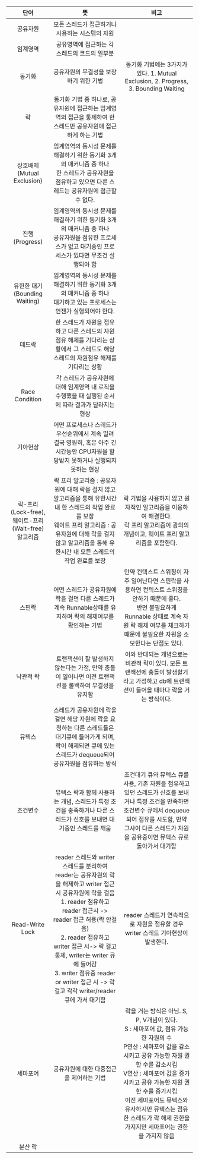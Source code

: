|                   단어                    |                                                                                                                                     뜻                                                                                                                                     |                                                                                                            비고                                                                                                            |
|:---------------------------------------:|:-------------------------------------------------------------------------------------------------------------------------------------------------------------------------------------------------------------------------------------------------------------------------:|:------------------------------------------------------------------------------------------------------------------------------------------------------------------------------------------------------------------------:|
|                  공유자원                   |                                                                                                                        모든 스레드가 접근하거나 사용하는 시스템의 자원                                                                                                                         |                                                                                                                                                                                                                          |
|                  임계영역                   |                                                                                                                         공유영역에 접근하는 각 스레드의 코드의 일부분                                                                                                                         |                                                                                                                                                                                                                          |
|                   동기화                   |                                                                                                                           공유자원의 무결성을 보장하기 위한 기법                                                                                                                           |                                                                         동기화 기법에는 3가지가 있다. 1. Mutual Exclusion, 2. Progress, 3. Bounding Waiting                                                                          |
|                    락                    |                                                                                                      동기화 기법 중 하나로, 공유자원에 접근하는 임계영역의 접근을 통제하여 한 스레드만 공유자원애 접근하게 하는 기법                                                                                                      |                                                                                                                                                                                                                          |
|         상호배제(Mutual Exclusion)          |                                                                                         임계영역의 동시성 문제를 해결하기 위한 동기화 3개의 매커니즘 중 하나<br/>한 스레드가 공유자원을 점유하고 있으면 다른 스레드는 공유자원에 접근할 수 없다.                                                                                         |                                                                                                                                                                                                                          |
|              진행(Progress)               |                                                                                         임계영역의 동시성 문제를 해결하기 위한 동기화 3개의 매커니즘 중 하나<br/>공유자원을 점유한 프로세스가 없고 대기중인 프로세스가 있다면 무조건 실행되야 함                                                                                          |                                                                                                                                                                                                                          |
|        유한한 대기(Bounding Waiting)         |                                                                                                  임계영역의 동시성 문제를 해결하기 위한 동기화 3개의 매커니즘 중 하나<br/>대기하고 있는 프로세스는 언젠가 실행되어야 한다.                                                                                                  |                                                                                                                                                                                                                          |
|                   데드락                   |                                                                                                한 스레드가 자원을 점유하고 다른 스레드의 자원 점유 해제를 기다리는 상황에서 그 스레드도 해당 스레드의 자원점유 해제를 기다리는 상황                                                                                                |                                                                                                                                                                                                                          |
|             Race Condition              |                                                                                                         각 스레드가 공유자원에 대해 임계영역 내 로직을 수행했을 때 실행된 순서에 따라 결과가 달라지는 현상                                                                                                          |                                                                                                                                                                                                                          |
|                  기아현상                   |                                                                                               어떤 프로세스나 스레드가 우선순위에서 계속 밀려 결국 영원히, 혹은 아주 긴 시간동안 CPU자원을 할당받지 못하거나 실행되지 못하는 현상                                                                                                |                                                                                                                                                                                                                          |
| 락-프리(Lock-free), 웨이트-프리(Wait-free) 알고리즘 |                                                                   락 프리 알고리즘 : 공유자원에 대해 락을 걸지 않고 알고리즘을 통해 유한시간 내 한 스레드의 작업 완료를 보장<br/>웨이트 프리 알고리즘 : 공유자원에 대해 락을 걸지 않고 알고리즘을 통해 유한시간 내 모든 스레드의 작업 완료를 보장                                                                    |                                                                     락 기법을 사용하지 않고 원자적인 알고리즘을 이용하여 해결한다.<br/>락 프리 알고리즘이 광의의 개념이고, 웨이트 프리 알고리즘을 포함한다.                                                                      |
|                   스핀락                   |                                                                                                     어떤 스레드가 공유자원에 락을 걸면 다른 스레드가 계속 Runnable상태를 유지하며 락의 해제여부를 확인하는 기법                                                                                                      |                                              만약 컨텍스트 스위칭이 자주 일어난다면 스핀락을 사용하면 컨텍스트 스위칭을 안하기 때문에 좋다.<br/>반면 불필요하게 Runnable 상태로 계속 자원 락 해제 여부를 체크하기 때문에 불필요한 자원을 소모한다는 단점도 있다.                                              |
|                  낙관적 락                  |                                                                                                         트랜잭션이 잘 발생하지 않는다는 가정, 만약 충돌이 일어나면 이전 트랜잭션을 롤백하여 무결성을 유지함                                                                                                          |                                                                     이와 반대되는 개념으로는 비관적 락이 있다. 모든 트랜잭션에 충돌이 발생할거라고 가정하고 db에 트랜잭션이 들어올 때마다 락을 거는 방식이다.                                                                      |
|                   뮤텍스                   |                                                                                     스레드가 공유자원에 락을 걸면 해당 자원에 락을 요청하는 다른 스레드들은 대기큐에 들어가게 되며, 락이 해제되면 큐에 있는 스레드가 dequeue되어 공유자원을 점유하는 방식                                                                                     |                                                                                                                                                                                                                          |
|                  조건변수                   |                                                                                                     뮤텍스 락과 함께 사용하는 개념, 스레드가 특정 조건을 충족하거나 다른 스레드가 신호를 보내면 대기중인 스레드를 깨움                                                                                                     |                                             조건대기 큐와 뮤텍스 큐를 사용, 기존 자원을 점유하고 있던 스레드가 신호를 보내거나 특정 조건을 만족하면 조건변수 큐에서 dequeue되어 점유를 시도함, 만약 그사이 다른 스레드가 자원을 공유중이면 뮤텍스 큐로 돌아가서 대기함                                             |
|             Read-Write Lock             | reader 스레드와 writer 스레드를 분리하여 reader는 공유자원의 락을 해제하고 writer 접근 시 공유자원에 락을 걸음<br/>1. reader 점유하고 reader 접근시 -> reader 접근 허용(락 안걸음)<br/>2. reader 점유하고 writer 접근 시-> 락 걸고 통제, writer는 writer 큐에 들어감<br/>3. writer 점유중 reader or writer 접근 시 -> 락걸고 각각 writer/reader 큐에 가서 대기함 |                                                                                   reader 스레드가 연속적으로 자원을 점유할 경우 writer 스레드 기아현상이 발생한다.                                                                                    |
|                  세마포어                   |                                                                                                                          공유자원에 대한 다중접근을 제어하는 기법                                                                                                                           | 락을 거는 방식은 아님. S, P, V개념이 있다.<br/>S : 세마포어 값, 점유 가능한 자원의 수<br/>P연산 : 세마포어 값을 감소시키고 공유 가능한 자원 권한 수를 감소시킴<br/>V연산 : 세마포어 값을 증가사카고 공유 가능한 자원 권한 수를 증가시킴<br/>이진 세마포어도 뮤텍스와 유사하지만 뮤텍스는 점유한 스레드가 락 해제 권한을 가지지만 세마포어는 권한을 가지지 않음 |
|                  분산 락                   |                                                                                                                                                                                                                                                                           |                                                                                                                                                                                                                          |
